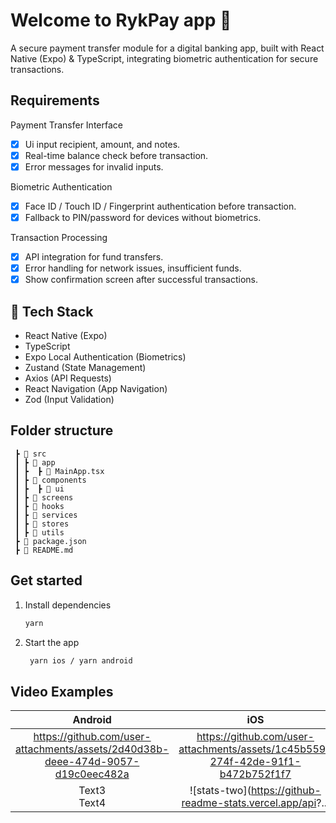 # Welcome to RykPay app 👋

A secure payment transfer module for a digital banking app, built with React Native (Expo) & TypeScript, integrating biometric authentication for secure transactions.

## Requirements

Payment Transfer Interface

- [x] Ui input recipient, amount, and notes.
- [x] Real-time balance check before transaction.
- [x] Error messages for invalid inputs.

Biometric Authentication

- [x] Face ID / Touch ID / Fingerprint authentication before transaction.
- [x] Fallback to PIN/password for devices without biometrics.

Transaction Processing

- [x] API integration for fund transfers.
- [x] Error handling for network issues, insufficient funds.
- [x] Show confirmation screen after successful transactions.

## 🚀 Tech Stack

- React Native (Expo)
- TypeScript
- Expo Local Authentication (Biometrics)
- Zustand (State Management)
- Axios (API Requests)
- React Navigation (App Navigation)
- Zod (Input Validation)

## Folder structure

```📦 RykPay
 ┣ 📂 src
 ┃ ┣ 📂 app
 ┃ ┣  ┣ 📂 MainApp.tsx
 ┃ ┣ 📂 components
 ┃ ┣  ┣ 📂 ui
 ┃ ┣ 📂 screens
 ┃ ┣ 📂 hooks
 ┃ ┣ 📂 services
 ┃ ┣ 📂 stores
 ┃ ┣ 📂 utils
 ┣ 📜 package.json
 ┣ 📜 README.md
```

## Get started

1. Install dependencies

   ```bash
   yarn
   ```

2. Start the app

   ```bash
    yarn ios / yarn android
   ```

## Video Examples

|    **Android**    |                           **iOS**                           |
| :---------------: | :---------------------------------------------------------: |
| https://github.com/user-attachments/assets/2d40d38b-deee-474d-9057-d19c0eec482a | https://github.com/user-attachments/assets/1c45b559-274f-42de-91f1-b472b752f1f7 |
| Text3 <br/> Text4 | ![stats-two](https://github-readme-stats.vercel.app/api?... |
